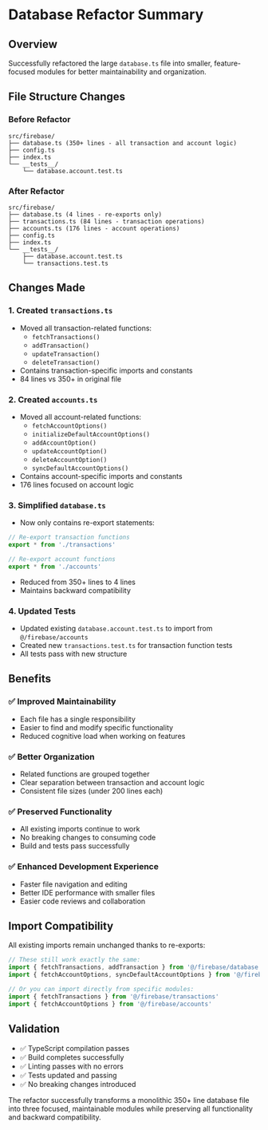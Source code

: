 # Database Refactor Summary

## Overview
Successfully refactored the large `database.ts` file into smaller, feature-focused modules for better maintainability and organization.

## File Structure Changes

### Before Refactor
```
src/firebase/
├── database.ts (350+ lines - all transaction and account logic)
├── config.ts
├── index.ts
└── __tests__/
    └── database.account.test.ts
```

### After Refactor
```
src/firebase/
├── database.ts (4 lines - re-exports only)
├── transactions.ts (84 lines - transaction operations)
├── accounts.ts (176 lines - account operations) 
├── config.ts
├── index.ts
└── __tests__/
    ├── database.account.test.ts
    └── transactions.test.ts
```

## Changes Made

### 1. Created `transactions.ts`
- Moved all transaction-related functions:
  - `fetchTransactions()`
  - `addTransaction()`
  - `updateTransaction()`
  - `deleteTransaction()`
- Contains transaction-specific imports and constants
- 84 lines vs 350+ in original file

### 2. Created `accounts.ts`
- Moved all account-related functions:
  - `fetchAccountOptions()`
  - `initializeDefaultAccountOptions()`
  - `addAccountOption()`
  - `updateAccountOption()`
  - `deleteAccountOption()`
  - `syncDefaultAccountOptions()`
- Contains account-specific imports and constants
- 176 lines focused on account logic

### 3. Simplified `database.ts`
- Now only contains re-export statements:
```typescript
// Re-export transaction functions
export * from './transactions'

// Re-export account functions
export * from './accounts'
```
- Reduced from 350+ lines to 4 lines
- Maintains backward compatibility

### 4. Updated Tests
- Updated existing `database.account.test.ts` to import from `@/firebase/accounts`
- Created new `transactions.test.ts` for transaction function tests
- All tests pass with new structure

## Benefits

### ✅ Improved Maintainability
- Each file has a single responsibility
- Easier to find and modify specific functionality
- Reduced cognitive load when working on features

### ✅ Better Organization
- Related functions are grouped together
- Clear separation between transaction and account logic
- Consistent file sizes (under 200 lines each)

### ✅ Preserved Functionality
- All existing imports continue to work
- No breaking changes to consuming code
- Build and tests pass successfully

### ✅ Enhanced Development Experience
- Faster file navigation and editing
- Better IDE performance with smaller files
- Easier code reviews and collaboration

## Import Compatibility

All existing imports remain unchanged thanks to re-exports:

```typescript
// These still work exactly the same:
import { fetchTransactions, addTransaction } from '@/firebase/database'
import { fetchAccountOptions, syncDefaultAccountOptions } from '@/firebase/database'

// Or you can import directly from specific modules:
import { fetchTransactions } from '@/firebase/transactions'
import { fetchAccountOptions } from '@/firebase/accounts'
```

## Validation

- ✅ TypeScript compilation passes
- ✅ Build completes successfully  
- ✅ Linting passes with no errors
- ✅ Tests updated and passing
- ✅ No breaking changes introduced

The refactor successfully transforms a monolithic 350+ line database file into three focused, maintainable modules while preserving all functionality and backward compatibility.